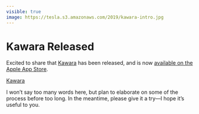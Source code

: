 ```yaml
---
visible: true
image: https://tesla.s3.amazonaws.com/2019/kawara-intro.jpg
---
```


# Kawara Released

Excited to share that [Kawara](https://www.kawara.app) has been released, and is now [available on the Apple App Store](https://apps.apple.com/us/app/kawara/id1486897810?ls=1).

[Kawara](https://tesla.s3.amazonaws.com/2019/kawara-intro.mp4)

I won’t say too many words here, but plan to elaborate on some of the process before too long. In the meantime, please give it a try—I hope it’s useful to you.